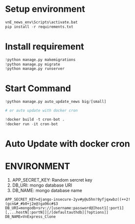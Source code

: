 # Setup environment
```python
vnE_news_env\Scripts\activate.bat
pip install -r requirements.txt

```
# Install requirement
```python
!python manage.py makemigrations 
!python manage.py migrate 
!python manage.py runserver

```

# Start Command
```python
!python manage.py auto_update_news big/[small]

# or auto update with docker cron

!docker build -t cron-bot .
!docker run -it cron-bot

```

# Auto Update with docker cron


# ENVIRONMENT
1. APP_SECRET_KEY: Random sercret key
2. DB_URI: mongo database URI
3. DB_NAME: mongo database name

```
APP_SECRET_KEY=django-insecure-2yv#y@u5hn!9yfjqxwbz((++2!(gcn&#_#b0+j2e@)ga96c#$3
DB_URI=mongodb+srv://[username:password@]host1[:port1][,...hostN[:portN]][/[defaultauthdb][?options]]
DB_NAME=VnExpress_Clone
```